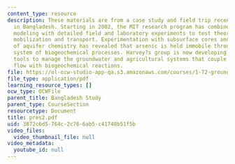 ```yaml
---
content_type: resource
description: These materials are from a case study and field trip recently undertaken
  in Bangladesh. Starting in 2002, the MIT research program has combined hydrogeologic
  modeling with detailed field and laboratory experiments to test theories of arsenic
  mobilization and transport. Experimentation with subsurface cores and field manipulation
  of aquifer chemistry has revealed that arsenic is held immobile through a complex
  system of biogeochemical processes. Harvey?s group is now developing numerical simulation
  tools to manage the groundwater and agricultural systems that couple groundwater
  flow with biogeochemical reactions.
file: https://ol-ocw-studio-app-qa.s3.amazonaws.com/courses/1-72-groundwater-hydrology-fall-2005/3872c6d5764c2c766ab5c41748b51f5b_pres2.pdf
file_type: application/pdf
learning_resource_types: []
ocw_type: OCWFile
parent_title: Bangladesh Study
parent_type: CourseSection
resourcetype: Document
title: pres2.pdf
uid: 3872c6d5-764c-2c76-6ab5-c41748b51f5b
video_files:
  video_thumbnail_file: null
video_metadata:
  youtube_id: null
---
```

